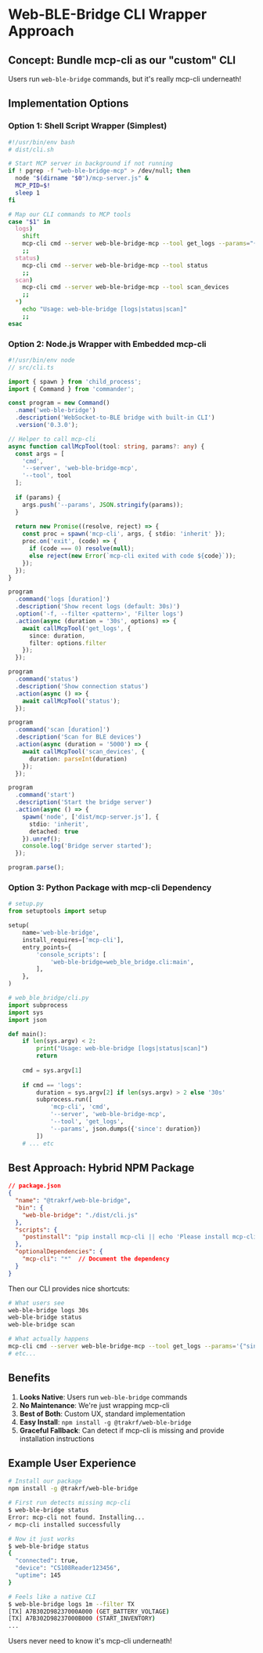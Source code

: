 # Web-BLE-Bridge CLI Wrapper Approach

## Concept: Bundle mcp-cli as our "custom" CLI

Users run `web-ble-bridge` commands, but it's really mcp-cli underneath!

## Implementation Options

### Option 1: Shell Script Wrapper (Simplest)
```bash
#!/usr/bin/env bash
# dist/cli.sh

# Start MCP server in background if not running
if ! pgrep -f "web-ble-bridge-mcp" > /dev/null; then
  node "$(dirname "$0")/mcp-server.js" &
  MCP_PID=$!
  sleep 1
fi

# Map our CLI commands to MCP tools
case "$1" in
  logs)
    shift
    mcp-cli cmd --server web-ble-bridge-mcp --tool get_logs --params="{\"since\":\"${1:-30s}\"}"
    ;;
  status)
    mcp-cli cmd --server web-ble-bridge-mcp --tool status
    ;;
  scan)
    mcp-cli cmd --server web-ble-bridge-mcp --tool scan_devices
    ;;
  *)
    echo "Usage: web-ble-bridge [logs|status|scan]"
    ;;
esac
```

### Option 2: Node.js Wrapper with Embedded mcp-cli
```typescript
#!/usr/bin/env node
// src/cli.ts

import { spawn } from 'child_process';
import { Command } from 'commander';

const program = new Command()
  .name('web-ble-bridge')
  .description('WebSocket-to-BLE bridge with built-in CLI')
  .version('0.3.0');

// Helper to call mcp-cli
async function callMcpTool(tool: string, params?: any) {
  const args = [
    'cmd',
    '--server', 'web-ble-bridge-mcp',
    '--tool', tool
  ];
  
  if (params) {
    args.push('--params', JSON.stringify(params));
  }
  
  return new Promise((resolve, reject) => {
    const proc = spawn('mcp-cli', args, { stdio: 'inherit' });
    proc.on('exit', (code) => {
      if (code === 0) resolve(null);
      else reject(new Error(`mcp-cli exited with code ${code}`));
    });
  });
}

program
  .command('logs [duration]')
  .description('Show recent logs (default: 30s)')
  .option('-f, --filter <pattern>', 'Filter logs')
  .action(async (duration = '30s', options) => {
    await callMcpTool('get_logs', {
      since: duration,
      filter: options.filter
    });
  });

program
  .command('status')
  .description('Show connection status')
  .action(async () => {
    await callMcpTool('status');
  });

program
  .command('scan [duration]')
  .description('Scan for BLE devices')
  .action(async (duration = '5000') => {
    await callMcpTool('scan_devices', {
      duration: parseInt(duration)
    });
  });

program
  .command('start')
  .description('Start the bridge server')
  .action(async () => {
    spawn('node', ['dist/mcp-server.js'], {
      stdio: 'inherit',
      detached: true
    }).unref();
    console.log('Bridge server started');
  });

program.parse();
```

### Option 3: Python Package with mcp-cli Dependency
```python
# setup.py
from setuptools import setup

setup(
    name='web-ble-bridge',
    install_requires=['mcp-cli'],
    entry_points={
        'console_scripts': [
            'web-ble-bridge=web_ble_bridge.cli:main',
        ],
    },
)

# web_ble_bridge/cli.py
import subprocess
import sys
import json

def main():
    if len(sys.argv) < 2:
        print("Usage: web-ble-bridge [logs|status|scan]")
        return
    
    cmd = sys.argv[1]
    
    if cmd == 'logs':
        duration = sys.argv[2] if len(sys.argv) > 2 else '30s'
        subprocess.run([
            'mcp-cli', 'cmd',
            '--server', 'web-ble-bridge-mcp',
            '--tool', 'get_logs',
            '--params', json.dumps({'since': duration})
        ])
    # ... etc
```

## Best Approach: Hybrid NPM Package

```json
// package.json
{
  "name": "@trakrf/web-ble-bridge",
  "bin": {
    "web-ble-bridge": "./dist/cli.js"
  },
  "scripts": {
    "postinstall": "pip install mcp-cli || echo 'Please install mcp-cli manually'"
  },
  "optionalDependencies": {
    "mcp-cli": "*"  // Document the dependency
  }
}
```

Then our CLI provides nice shortcuts:
```bash
# What users see
web-ble-bridge logs 30s
web-ble-bridge status
web-ble-bridge scan

# What actually happens
mcp-cli cmd --server web-ble-bridge-mcp --tool get_logs --params='{"since":"30s"}'
# etc...
```

## Benefits

1. **Looks Native**: Users run `web-ble-bridge` commands
2. **No Maintenance**: We're just wrapping mcp-cli
3. **Best of Both**: Custom UX, standard implementation
4. **Easy Install**: `npm install -g @trakrf/web-ble-bridge`
5. **Graceful Fallback**: Can detect if mcp-cli is missing and provide installation instructions

## Example User Experience

```bash
# Install our package
npm install -g @trakrf/web-ble-bridge

# First run detects missing mcp-cli
$ web-ble-bridge status
Error: mcp-cli not found. Installing...
✓ mcp-cli installed successfully

# Now it just works
$ web-ble-bridge status
{
  "connected": true,
  "device": "CS108Reader123456",
  "uptime": 145
}

# Feels like a native CLI
$ web-ble-bridge logs 1m --filter TX
[TX] A7B302D98237000A000 (GET_BATTERY_VOLTAGE)
[TX] A7B302D98237000B000 (START_INVENTORY)
...
```

Users never need to know it's mcp-cli underneath!